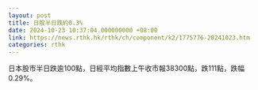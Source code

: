 ```yaml
---
layout: post
title: 日股半日跌約0.3%
date: 2024-10-23 10:37:04.000000000 +08:00
link: https://news.rthk.hk/rthk/ch/component/k2/1775776-20241023.htm
categories: rthk
---
```


日本股市半日跌逾100點，日經平均指數上午收市報38300點，跌111點，跌幅0.29%。
